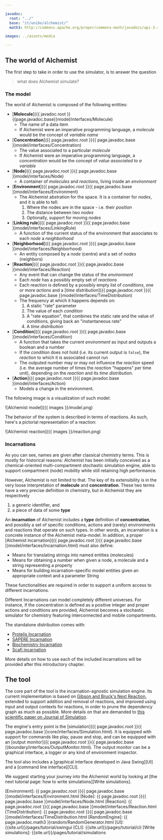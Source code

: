 ```yaml
---

javadoc:
  root: "../"
  base: "it/unibo/alchemist/"
  math3: http://commons.apache.org/proper/commons-math/javadocs/api-3.4/org/apache/commons/math3/

images: ../assets/media

---
```


## The world of Alchemist

The first step to take in order to use the simulator, is to answer the question

> what does Alchemist simulate?

### The model

The world of Alchemist is composed of the following entities:

* [**Molecule**]({{ javadoc.root }}{{page.javadoc.base}}model/interfaces/Molecule)
  * The name of a data item
  * If Alchemist were an imperative programming language, a *molecule* would be the concept of *variable name*
* [**Concentration**]({{ page.javadoc.root }}{{ page.javadoc.base }}model/interfaces/Concentration)
  * The value associated to a particular *molecule*
  * If Alchemist were an imperative programming language, a *concentration* would be the concept of *value associated to a variable*
* [**Node**]({{ page.javadoc.root }}{{ page.javadoc.base }}model/interfaces/Node)
  * A container of *molecules* and *reactions*, living inside an *environment*
* [**Environment**]({{ page.javadoc.root }}{{ page.javadoc.base }}model/interfaces/Environment)
  * The Alchemist abstration for the space. It is a container for *nodes*, and it is able to tell:
    1. Where the nodes are in the space - i.e. their *position*
    2. The distance between two *nodes*
    3. Optionally, support for moving *nodes*
* [**Linking rule**]({{ page.javadoc.root }}{{ page.javadoc.base }}model/interfaces/LinkingRule)
  * A function of the current status of the environment that associates to each *node* a *neighborhood*
* [**Neighborhood**]({{ page.javadoc.root }}{{ page.javadoc.base }}model/interfaces/Neighborhood)
  * An entity composed by a *node* (centre) and a set of *nodes* (neighbors)
* [**Reaction**]({{ page.javadoc.root }}{{ page.javadoc.base }}model/interfaces/Reaction)
  * Any event that can change the status of the *environment*
  * Each *node* has a possibly empty set of *reactions*
  * Each reaction is defined by a possibly empty list of *conditions*, one or more *actions* and a [*time distribution*]({{ page.javadoc.root }}{{ page.javadoc.base }}model/interfaces/TimeDistribution)
  * The frequency at which it happens depends on:
    1. A static "rate" parameter
    2. The value of each *condition*
    3. A "rate equation", that combines the static rate and the value of conditions, giving back an "instantaneous rate"
    4. A *time distribution*
* [**Condition**]({{ page.javadoc.root }}{{ page.javadoc.base }}model/interfaces/Condition)
  * A function that takes the current *environment* as input and outputs a boolean and a number
  * If the *condition* does not hold (i.e. its current output is ``false``), the *reaction* to which it is associated cannot run
  * The outputed number may or may not influence the *reaction* speed (i.e. the average number of times the *reaction* "happens" per time unit), depending on the *reaction* and its *time distribution*.
* [**Action**]({{ page.javadoc.root }}{{ page.javadoc.base }}model/interfaces/Action)
  * Models a change in the environment.

The following image is a visualization of such model:

![Alchemist model]({{ images }}/model.png)

The behavior of the system is described in terms of reactions. As such, here's a pictorial representation of a reaction:

![Alchemist reaction]({{ images }}/reaction.png)


### Incarnations

As you can see, names are given after classical chemistry terms. This is mostly for historical reasons: Alchemist has been initially conceived as a chemical-oriented multi-compartment stochastic simulation engine, able to support compartment (node) mobility while still retaining high performance.

However, Alchemist is not limited to that. The key of its extensibility is in the very loose interpretation of **molecule** and **concentration**. These two terms have a very precise definition in chemistry, but in Alchemist they are respectively

1. a generic identifier, and
2. a piece of data of some **type**

An **incarnation** of Alchemist includes a **type** definition of **concentration**, and possibly a set of specific conditions, actions and (rarely) environments and reactions that operate on such types. In other words, an incarnation is a concrete instance of the Alchemist meta-model. In addition, a proper [Alchemist incarnation]({{ page.javadoc.root }}{{ page.javadoc.base }}model/interfaces/Incarnation.html) must also define:

* Means for translating strings into named entities (molecules)
* Means for obtaining a number when given a node, a molecule and a string representing a property
* Means for building incarnation-specific model entities given an appropriate context and a parameter String

These functionalities are required in order to support a uniform access to different incarnations.

Different Incarnations can model completely different universes. For instance, if the concentration is defined as a positive integer and proper actions and conditions are provided, Alchemist becomes a stochastic simulator for chemistry featuring interconnected and mobile compartments.

The standalone distribution comes with:

* [Protelis Incarnation](http://protelis.org)
* [SAPERE Incarnation](http://www.sapere-project.eu)
* [Biochemistry Incarnation]({{site.url}}/pages/tutorial/biochemistry)
* [Scafi incarnation](https://scafi.github.io/)

More details on how to use each of the included incarnations will be provided after this introductory chapter.

## The tool

The core part of the tool is the incarnation-agnostic simulation engine. Its current implementation is based on [Gibson and Bruck's Next Reaction](http://dx.doi.org/10.1021/jp993732q), extended to support addition and removal of reactions, and improved using input and output contexts for reactions, in order to prune the dependency graph as much as possible. More details on that are demanded to [this scientific paper on Journal of Simulation](http://dx.doi.org/10.1057/jos.2012.27).

The engine's entry point is the [simulation]({{ page.javadoc.root }}{{ page.javadoc.base }}core/interfaces/Simulation.html). It is equipped with support for commands like play, pause and stop, and can be equipped with an [output monitor]({{ page.javadoc.root }}{{ page.javadoc.base }}boundary/interfaces/OutputMonitor.html). The output monitor can be a graphical interface, a logger or any kind of environment inspector.

The tool also includes a [graphical interface developed in Java Swing][UI] and a [command line interface][CLI].

We suggest starting your journey into the Alchemist world by looking at [the next tutorial page: how to write simulations][Write simulations].

[Environment]: {{ page.javadoc.root }}{{ page.javadoc.base }}model/interfaces/Environment.html
[Node]: {{ page.javadoc.root }}{{ page.javadoc.base }}model/interfaces/Node.html
[Reaction]: {{ page.javadoc.root }}{{ page.javadoc.base }}model/interfaces/Reaction.html
[TimeDistribution]: {{ page.javadoc.root }}{{ page.javadoc.base }}model/interfaces/TimeDistribution.html
[RandomEngine]: {{ page.javadoc.math3 }}random/RandomGenerator.html
[UI]: {{site.url}}/pages/tutorial/swingui
[CLI]: {{site.url}}/pages/tutorial/cli
[Write simulations]: {{site.url}}/pages/tutorial/simulations
